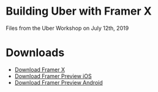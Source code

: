 # Building Uber with Framer X

Files from the Uber Workshop on July 12th, 2019


# Downloads

* [Download Framer X](http://framer.com/download/)
* [Download Framer Preview iOS](https://apps.apple.com/us/app/framer-preview/id1124920547)
* [Download Framer Preview Android](https://play.google.com/store/apps/details?id=com.framerjs.android)
